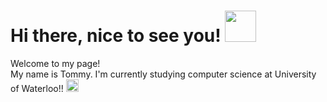 <h1>Hi there, nice to see you! <img src="https://i.pinimg.com/originals/57/5a/20/575a20918d349a354cc636a0d49b35a0.gif" width="50"/></h1> 

<p> Welcome to my page! </br>
My name is Tommy. I'm currently studying computer science at University of Waterloo!! <img src="https://upload.wikimedia.org/wikipedia/en/thumb/6/6e/University_of_Waterloo_seal.svg/1200px-University_of_Waterloo_seal.svg.png" width="20"/>
</p>
